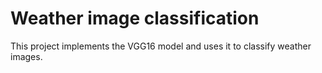 # Weather image classification
This project implements the VGG16 model and uses it to classify weather images.
